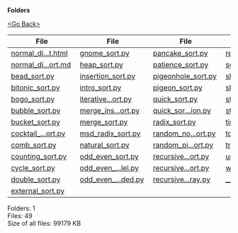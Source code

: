 **Folders**

[&lt;Go Back&gt;](../right.html)

  

<table><thead><tr class="header"><th><strong>File</strong></th><th><strong>File</strong></th><th><strong>File</strong></th><th><strong>File</strong></th></tr></thead><tbody><tr class="odd"><td><a href="normal_distribution_quick_sort.html">normal_di...t.html</a> </td><td><a href="gnome_sort.py">gnome_sort.py</a> </td><td><a href="pancake_sort.py">pancake_sort.py</a> </td><td><a href="recursive_quick_sort.py">recursive...ort.py</a> </td></tr><tr class="even"><td><a href="normal_distribution_quick_sort.md">normal_di...ort.md</a> </td><td><a href="heap_sort.py">heap_sort.py</a> </td><td><a href="patience_sort.py">patience_sort.py</a> </td><td><a href="selection_sort.py">selection_sort.py</a> </td></tr><tr class="odd"><td><a href="bead_sort.py">bead_sort.py</a> </td><td><a href="insertion_sort.py">insertion_sort.py</a> </td><td><a href="pigeonhole_sort.py">pigeonhole_sort.py</a> </td><td><a href="shell_sort.py">shell_sort.py</a> </td></tr><tr class="even"><td><a href="bitonic_sort.py">bitonic_sort.py</a> </td><td><a href="intro_sort.py">intro_sort.py</a> </td><td><a href="pigeon_sort.py">pigeon_sort.py</a> </td><td><a href="slowsort.py">slowsort.py</a> </td></tr><tr class="odd"><td><a href="bogo_sort.py">bogo_sort.py</a> </td><td><a href="iterative_merge_sort.py">iterative...ort.py</a> </td><td><a href="quick_sort.py">quick_sort.py</a> </td><td><a href="stooge_sort.py">stooge_sort.py</a> </td></tr><tr class="even"><td><a href="bubble_sort.py">bubble_sort.py</a> </td><td><a href="merge_insertion_sort.py">merge_ins...ort.py</a> </td><td><a href="quick_sort_3_partition.py">quick_sor...ion.py</a> </td><td><a href="strand_sort.py">strand_sort.py</a> </td></tr><tr class="odd"><td><a href="bucket_sort.py">bucket_sort.py</a> </td><td><a href="merge_sort.py">merge_sort.py</a> </td><td><a href="radix_sort.py">radix_sort.py</a> </td><td><a href="tim_sort.py">tim_sort.py</a> </td></tr><tr class="even"><td><a href="cocktail_shaker_sort.py">cocktail_...ort.py</a> </td><td><a href="msd_radix_sort.py">msd_radix_sort.py</a> </td><td><a href="random_normal_distribution_quicksort.py">random_no...ort.py</a> </td><td><a href="topological_sort.py">topologic...ort.py</a> </td></tr><tr class="odd"><td><a href="comb_sort.py">comb_sort.py</a> </td><td><a href="natural_sort.py">natural_sort.py</a> </td><td><a href="random_pivot_quick_sort.py">random_pi...ort.py</a> </td><td><a href="tree_sort.py">tree_sort.py</a> </td></tr><tr class="even"><td><a href="counting_sort.py">counting_sort.py</a> </td><td><a href="odd_even_sort.py">odd_even_sort.py</a> </td><td><a href="recursive_bubble_sort.py">recursive...ort.py</a> </td><td><a href="unknown_sort.py">unknown_sort.py</a> </td></tr><tr class="odd"><td><a href="cycle_sort.py">cycle_sort.py</a> </td><td><a href="odd_even_transposition_parallel.py">odd_even_...lel.py</a> </td><td><a href="recursive_insertion_sort.py">recursive...ort.py</a> </td><td><a href="wiggle_sort.py">wiggle_sort.py</a> </td></tr><tr class="even"><td><a href="double_sort.py">double_sort.py</a> </td><td><a href="odd_even_transposition_single_threaded.py">odd_even_...ded.py</a> </td><td><a href="recursive_mergesort_array.py">recursive...ray.py</a> </td><td><a href="__init__.py">__init__.py</a> </td></tr><tr class="odd"><td><a href="external_sort.py">external_sort.py</a> </td><td></td><td></td><td></td></tr></tbody></table>

Folders: 1  
Files: 49  
Size of all files: 99179 KB
